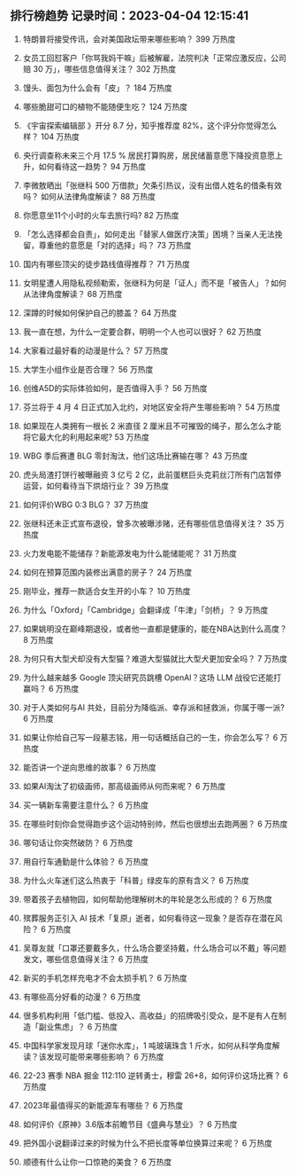 
## 排行榜趋势 记录时间：2023-04-04 12:15:41
  
  1. 特朗普将接受传讯，会对美国政坛带来哪些影响？ 399 万热度
    
  2. 女员工回怼客户「你骂我妈干嘛」后被解雇，法院判决「正常应激反应，公司赔 30 万」，哪些信息值得关注？ 302 万热度
    
  3. 馒头、面包为什么会有「皮」？ 184 万热度
    
  4. 哪些脆甜可口的植物不能随便生吃？ 124 万热度
    
  5. 《宇宙探索编辑部 》开分 8.7 分，知乎推荐度 82%，这个评分你觉得怎么样？ 104 万热度
    
  6. 央行调查称未来三个月 17.5 % 居民打算购房，居民储蓄意愿下降投资意愿上升，如何看待这一趋势？ 94 万热度
    
  7. 李微敖晒出「张继科 500 万借款」欠条引热议，没有出借人姓名的借条有效吗？ 如何从法律角度解读？ 88 万热度
    
  8. 你愿意坐11个小时的火车去旅行吗? 82 万热度
    
  9. 「怎么选择都会自责」，如何走出「替家人做医疗决策」困境？当亲人无法挽留，尊重他的意愿是「对的选择」吗？ 73 万热度
    
  10. 国内有哪些顶尖的徒步路线值得推荐？ 71 万热度
    
  11. 女明星遭人用隐私视频勒索，张继科为何是「证人」而不是「被告人」？如何从法律角度解读？ 68 万热度
    
  12. 深蹲的时候如何保护自己的膝盖？ 64 万热度
    
  13. 我一直在想，为什么一定要合群，明明一个人也可以很好？ 62 万热度
    
  14. 大家看过最好看的动漫是什么？ 57 万热度
    
  15. 大学生小组作业是否合理？ 56 万热度
    
  16. 创维A5D的实际体验如何，是否值得入手？ 56 万热度
    
  17. 芬兰将于 4 月 4 日正式加入北约，对地区安全将产生哪些影响？ 54 万热度
    
  18. 如果现在人类拥有一根长 2 米直径 2 厘米且不可摧毁的绳子，那么怎么才能将它最大化的利用起来呢? 53 万热度
    
  19. WBG 季后赛遭 BLG 零封淘汰，他们这场比赛输在哪？ 43 万热度
    
  20. 虎头局渣打饼行被曝融资 3 亿亏 2 亿，此前蛋糕巨头克莉丝汀所有门店暂停运营，如何看待当下烘焙行业？ 39 万热度
    
  21. 如何评价WBG 0:3 BLG？ 37 万热度
    
  22. 张继科还未正式宣布退役，曾多次被曝涉赌，还有哪些信息值得关注？ 35 万热度
    
  23. 火力发电能不能储存？新能源发电为什么能储能呢？ 31 万热度
    
  24. 如何在预算范围内装修出满意的房子？ 24 万热度
    
  25. 刚毕业，推荐一款适合女生开的小车？ 10 万热度
    
  26. 为什么「Oxford」「Cambridge」会翻译成「牛津」「剑桥」？ 9 万热度
    
  27. 如果姚明没在巅峰期退役，或者他一直都是健康的，能在NBA达到什么高度？ 8 万热度
    
  28. 为何只有大型犬却没有大型猫？难道大型猫就比大型犬更加安全吗？ 7 万热度
    
  29. 为什么越来越多 Google 顶尖研究员跳槽  OpenAI？这场 LLM 战役它还能打赢吗？ 6 万热度
    
  30. 对于人类如何与AI 共处，目前分为降临派、幸存派和拯救派，你属于哪一派? 6 万热度
    
  31. 如果让你给自己写一段墓志铭，用一句话概括自己的一生，你会怎么写？ 6 万热度
    
  32. 能否讲一个逆向思维的故事？ 6 万热度
    
  33. 如果AI淘汰了初级画师，那高级画师从何而来呢？ 6 万热度
    
  34. 买一辆新车需要注意什么？ 6 万热度
    
  35. 在哪些时刻你会觉得跑步这个运动特别帅，然后也很想出去跑两圈？ 6 万热度
    
  36. 哪句话让你突然破防？ 6 万热度
    
  37. 用自行车通勤是什么体验？ 6 万热度
    
  38. 为什么火车迷们这么热衷于「科普」绿皮车的原有含义？ 6 万热度
    
  39. 带着孩子去植物园，如何帮助他理解树木的年轮是怎么形成的？ 6 万热度
    
  40. 殡葬服务正引入 AI 技术「复原」逝者，如何看待这一现象？是否存在潜在风险？ 6 万热度
    
  41. 吴尊友就「口罩还要戴多久，什么场合要坚持戴，什么场合可以不戴」等问题发文，哪些信息值得关注？ 6 万热度
    
  42. 新买的手机怎样充电才不会太损手机？ 6 万热度
    
  43. 有哪些高分好看的动漫？ 6 万热度
    
  44. 很多机构利用「低门槛、低投入、高收益」的招牌吸引受众，是不是有人在制造「副业焦虑」？ 6 万热度
    
  45. 中国科学家发现月球「迷你水库」，1 吨玻璃珠含 1 斤水，如何从科学角度解读？该发现可能带来哪些影响？ 6 万热度
    
  46. 22-23 赛季 NBA 掘金 112:110 逆转勇士，穆雷 26+8，如何评价这场比赛？ 6 万热度
    
  47. 2023年最值得买的新能源车有哪些？ 6 万热度
    
  48. 如何评价《原神》3.6版本前瞻节目《盛典与慧业》？ 6 万热度
    
  49. 把外国小说翻译过来的时候为什么不把长度等单位换算过来呢？ 6 万热度
    
  50. 顺德有什么让你一口惊艳的美食？ 6 万热度
    
